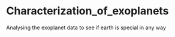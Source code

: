 # Characterization_of_exoplanets
Analysing the exoplanet data to see if earth is special in any way
